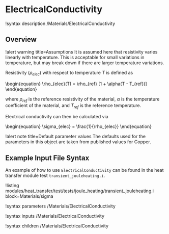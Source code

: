 # ElectricalConductivity

!syntax description /Materials/ElectricalConductivity

## Overview

!alert warning title=Assumptions
It is assumed here that resistivity varies linearly with temperature. This is
acceptable for small variations in temperature, but may break down if there are
larger temperature variations.

Resistivity ($\rho_{elec}$) with respect to temperature $T$ is defined as

\begin{equation}
  \rho_{elec}(T) = \rho_{ref} [1 + \alpha(T - T_{ref})]
\end{equation}

where $\rho_{ref}$ is the reference resistivity of the material, $\alpha$ is the
temperature coefficient of the material, and $T_{ref}$ is the reference
temperature.

Electrical conductivity can then be calculated via

\begin{equation}
  \sigma_{elec} = \frac{1}{\rho_{elec}}
\end{equation}

!alert note title=Default parameter values
The defaults used for the parameters in this object are taken from published
values for Copper.

## Example Input File Syntax

An example of how to use `ElectricalConductivity` can be found in the
heat transfer module test `transient_jouleheating.i`.

!listing modules/heat_transfer/test/tests/joule_heating/transient_jouleheating.i block=Materials/sigma

!syntax parameters /Materials/ElectricalConductivity

!syntax inputs /Materials/ElectricalConductivity

!syntax children /Materials/ElectricalConductivity
